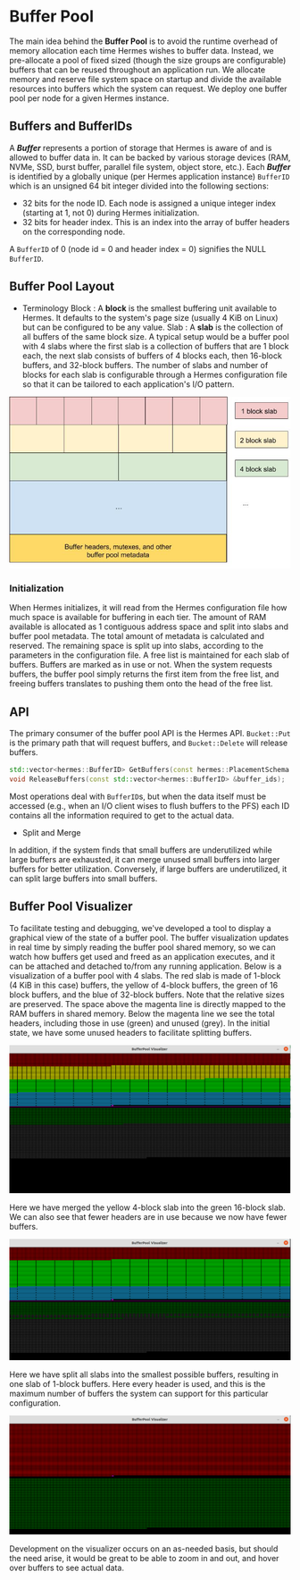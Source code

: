 # Buffer Pool

The main idea behind the **Buffer Pool** is to avoid the runtime
overhead of memory allocation each time Hermes wishes to buffer data.
Instead, we pre-allocate a pool of fixed sized (though the size groups
are configurable) buffers that can be reused throughout an application
run. We allocate memory and reserve file system space on startup and
divide the available resources into buffers which the system can
request. We deploy one buffer pool per node for a given Hermes instance.

## Buffers and BufferIDs

A **_Buffer_** represents a portion of storage that Hermes is aware of
and is allowed to buffer data in. It can be backed by various storage
devices (RAM, NVMe, SSD, burst buffer, parallel file system, object
store, etc.). Each **_Buffer_** is identified by a globally unique (per
Hermes application instance) `BufferID` which is an unsigned 64 bit
integer divided into the following sections:

- 32 bits for the node ID. Each node is assigned a unique integer
  index (starting at 1, not 0) during Hermes initialization.
- 32 bits for header index. This is an index into the array of buffer
  headers on the corresponding node.

A `BufferID` of 0 (node id = 0 and header index = 0) signifies the NULL
`BufferID`.

## Buffer Pool Layout

- Terminology
  Block : A **block** is the smallest buffering unit available to
  Hermes. It defaults to the system's page size (usually 4 KiB on
  Linux) but can be configured to be any value.
  Slab : A **slab** is the collection of all buffers of the same block
  size. A typical setup would be a buffer pool with 4 slabs where the
  first slab is a collection of buffers that are 1 block each, the
  next slab consists of buffers of 4 blocks each, then 16-block
  buffers, and 32-block buffers. The number of slabs and number of
  blocks for each slab is configurable through a Hermes configuration
  file so that it can be tailored to each application's I/O pattern.

![Buffer Pool Layout](../images/BufferPoolLayout.jpg)

### Initialization

When Hermes initializes, it will read from the Hermes configuration file
how much space is available for buffering in each tier. The amount of
RAM available is allocated as 1 contiguous address space and split into
slabs and buffer pool metadata. The total amount of metadata is
calculated and reserved. The remaining space is split up into slabs,
according to the parameters in the configuration file. A free list is
maintained for each slab of buffers. Buffers are marked as in use or
not. When the system requests buffers, the buffer pool simply returns
the first item from the free list, and freeing buffers translates to
pushing them onto the head of the free list.

## API

The primary consumer of the buffer pool API is the Hermes API.
`Bucket::Put` is the primary path that will request buffers, and
`Bucket::Delete` will release buffers.

```cpp
std::vector<hermes::BufferID> GetBuffers(const hermes::PlacementSchema &schema);
void ReleaseBuffers(const std::vector<hermes::BufferID> &buffer_ids);
```

Most operations deal with `BufferID`s, but when the data itself must be
accessed (e.g., when an I/O client wises to flush buffers to the PFS)
each ID contains all the information required to get to the actual data.

- Split and Merge

In addition, if the system finds that small buffers are underutilized
while large buffers are exhausted, it can merge unused small buffers
into larger buffers for better utilization. Conversely, if large buffers
are underutilized, it can split large buffers into small buffers.

## Buffer Pool Visualizer

To facilitate testing and debugging, we've developed a tool to display a
graphical view of the state of a buffer pool. The buffer visualization
updates in real time by simply reading the buffer pool shared memory, so
we can watch how buffers get used and freed as an application executes,
and it can be attached and detached to/from any running application.
Below is a visualization of a buffer pool with 4 slabs. The red slab is
made of 1-block (4 KiB in this case) buffers, the yellow of 4-block
buffers, the green of 16 block buffers, and the blue of 32-block
buffers. Note that the relative sizes are preserved. The space above the
magenta line is directly mapped to the RAM buffers in shared memory.
Below the magenta line we see the total headers, including those in use
(green) and unused (grey). In the initial state, we have some unused
headers to facilitate splitting buffers.

![Buffer Pool Visualizer](../images/buffer_pool_visualizer_default.png)

Here we have merged the yellow 4-block slab into the green 16-block
slab. We can also see that fewer headers are in use because we now have
fewer buffers.

![Buffer Pool Visualizer Merge](../images/buffer_pool_visualizer_merge.png)

Here we have split all slabs into the smallest possible buffers,
resulting in one slab of 1-block buffers. Here every header is used, and
this is the maximum number of buffers the system can support for this
particular configuration.

![Buffer Pool Visualizer Split](../images/buffer_pool_visualizer_split.png)

Development on the visualizer occurs on an as-needed basis, but should
the need arise, it would be great to be able to zoom in and out, and
hover over buffers to see actual data.
